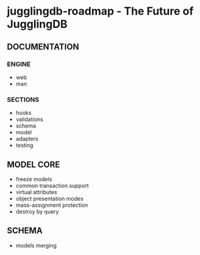 jugglingdb-roadmap - The Future of JugglingDB
=============================================

## DOCUMENTATION

### ENGINE

* web
* man

### SECTIONS

* hooks
* validations
* schema
* model
* adapters
* testing

## MODEL CORE

* freeze models
* common transaction support
* virtual attributes
* object presentation modes
* mass-assignment protection
* destroy by query

## SCHEMA

* models merging
